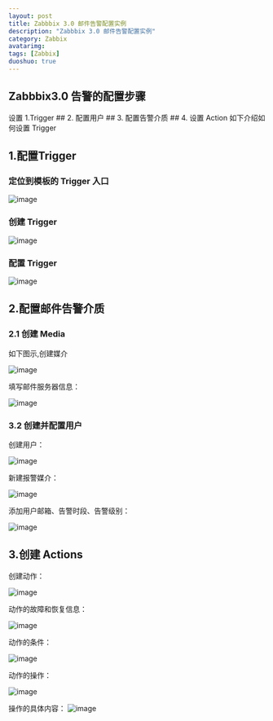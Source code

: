 ```yaml
---
layout: post
title: Zabbbix 3.0 邮件告警配置实例
description: "Zabbbix 3.0 邮件告警配置实例"
category: Zabbix
avatarimg: 
tags: [Zabbix]
duoshuo: true
---
```


## Zabbbix3.0 告警的配置步骤
设置 1.Trigger ## 2. 配置用户 ## 3. 配置告警介质 ## 4. 设置 Action
如下介绍如何设置 Trigger

## 1.配置Trigger

### 定位到模板的 Trigger 入口
![image](https://raw.githubusercontent.com/Volcano888/Makedown-poto/master/mdphotos/Trigger1.png)
### 创建 Trigger
![image](https://raw.githubusercontent.com/Volcano888/Makedown-poto/master/mdphotos/Trigger2.png)
### 配置 Trigger
![image](https://raw.githubusercontent.com/Volcano888/Makedown-poto/master/mdphotos/Trigger3.png)

## 2.配置邮件告警介质

### 2.1 创建 Media
如下图示,创建媒介

![image](https://raw.githubusercontent.com/Volcano888/Volcano888.github.io/master/images/Zabbix/Media1.jpg)

填写邮件服务器信息：

![image](https://raw.githubusercontent.com/Volcano888/Volcano888.github.io/master/images/Zabbix/Media2.jpg)

### 3.2 创建并配置用户

创建用户：

![image](https://raw.githubusercontent.com/Volcano888/Volcano888.github.io/master/images/Zabbix/user1.jpg)

新建报警媒介：

![image](https://raw.githubusercontent.com/Volcano888/Volcano888.github.io/master/images/Zabbix/user2.jpg)

添加用户邮箱、告警时段、告警级别：

![image](https://raw.githubusercontent.com/Volcano888/Volcano888.github.io/master/images/Zabbix/user3.jpg)


## 3.创建 Actions

创建动作：

![image](https://raw.githubusercontent.com/Volcano888/Volcano888.github.io/master/images/Zabbix/action1.jpg)

动作的故障和恢复信息：

![image](https://raw.githubusercontent.com/Volcano888/Volcano888.github.io/master/images/Zabbix/action2.jpg)

动作的条件：

![image](https://raw.githubusercontent.com/Volcano888/Volcano888.github.io/master/images/Zabbix/action3.jpg)

动作的操作：

![image](https://raw.githubusercontent.com/Volcano888/Volcano888.github.io/master/images/Zabbix/action4.jpg)

操作的具体内容：
![image](https://raw.githubusercontent.com/Volcano888/Volcano888.github.io/master/images/Zabbix/action5.jpg)